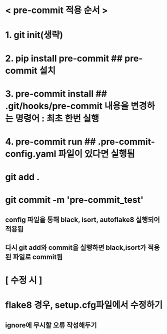 # < pre-commit 적용 순서 >
# 1. git init(생략)
# 2. pip install pre-commit     ## pre-commit 설치
# 3. pre-commit install         ## .git/hooks/pre-commit 내용을 변경하는 명령어 : 최초 한번 실행
# 4. pre-commit run             ## .pre-commit-config.yaml 파일이 있다면 실행됨


# git add .
# git commit -m 'pre-commit_test'
## config 파일을 통해 black, isort, autoflake8 실행되어 적용됨
## 다시 git add와 commit을 실행하면 black,isort가 적용된 파일로 commit됨


# [ 수정 시 ]
# flake8 경우, setup.cfg파일에서 수정하기
## ignore에 무시할 오류 작성해두기

